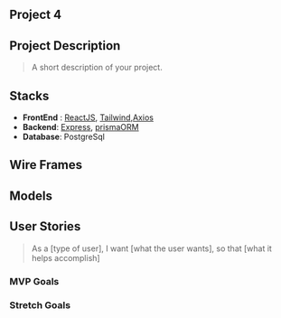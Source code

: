 

## Project 4

## Project Description 
> A short description of your project.

## Stacks

 - **FrontEnd** : [ReactJS](https://reactjs.org/), [Tailwind](https://tailwindcss.com/),[Axios](https://axios-http.com/docs/intro)
  - **Backend**:  [Express](https://expressjs.com/), [prismaORM](https://www.prisma.io/)
  - **Database**: PostgreSql

## Wire Frames


## Models


## User Stories
> As a [type of user], I want [what the user wants], so that [what it helps accomplish]

### MVP Goals


### Stretch Goals
